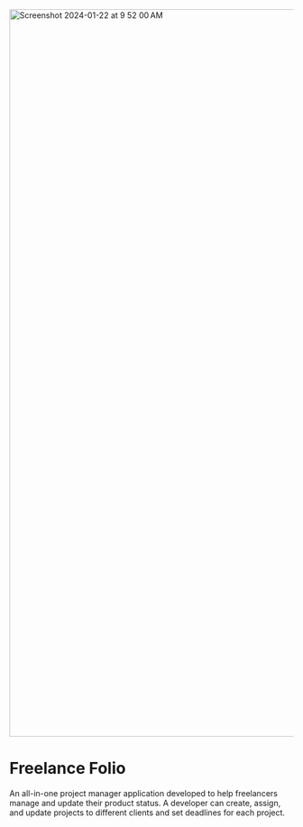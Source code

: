 

<img width="1289" alt="Screenshot 2024-01-22 at 9 52 00 AM" src="https://github.com/Ashfaq97/project-manager-graphql/assets/62211740/9a9f9ec5-8d3e-423e-90fb-39c45d59e636">

# Freelance Folio

An all-in-one project manager application developed to help freelancers manage and update their product status. A developer can create, assign, and update projects to different clients and set deadlines for each project.
